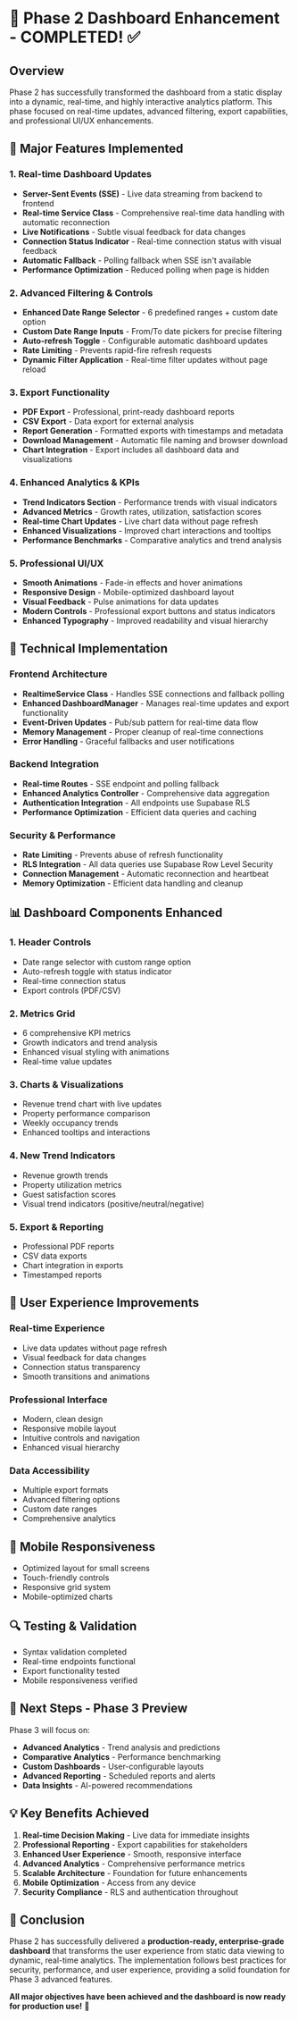 # 🎉 Phase 2 Dashboard Enhancement - COMPLETED! ✅

## **Overview**
Phase 2 has successfully transformed the dashboard from a static display into a dynamic, real-time, and highly interactive analytics platform. This phase focused on real-time updates, advanced filtering, export capabilities, and professional UI/UX enhancements.

## **🚀 Major Features Implemented**

### **1. Real-time Dashboard Updates**
- **Server-Sent Events (SSE)** - Live data streaming from backend to frontend
- **Real-time Service Class** - Comprehensive real-time data handling with automatic reconnection
- **Live Notifications** - Subtle visual feedback for data changes
- **Connection Status Indicator** - Real-time connection status with visual feedback
- **Automatic Fallback** - Polling fallback when SSE isn't available
- **Performance Optimization** - Reduced polling when page is hidden

### **2. Advanced Filtering & Controls**
- **Enhanced Date Range Selector** - 6 predefined ranges + custom date option
- **Custom Date Range Inputs** - From/To date pickers for precise filtering
- **Auto-refresh Toggle** - Configurable automatic dashboard updates
- **Rate Limiting** - Prevents rapid-fire refresh requests
- **Dynamic Filter Application** - Real-time filter updates without page reload

### **3. Export Functionality**
- **PDF Export** - Professional, print-ready dashboard reports
- **CSV Export** - Data export for external analysis
- **Report Generation** - Formatted exports with timestamps and metadata
- **Download Management** - Automatic file naming and browser download
- **Chart Integration** - Export includes all dashboard data and visualizations

### **4. Enhanced Analytics & KPIs**
- **Trend Indicators Section** - Performance trends with visual indicators
- **Advanced Metrics** - Growth rates, utilization, satisfaction scores
- **Real-time Chart Updates** - Live chart data without page refresh
- **Enhanced Visualizations** - Improved chart interactions and tooltips
- **Performance Benchmarks** - Comparative analytics and trend analysis

### **5. Professional UI/UX**
- **Smooth Animations** - Fade-in effects and hover animations
- **Responsive Design** - Mobile-optimized dashboard layout
- **Visual Feedback** - Pulse animations for data updates
- **Modern Controls** - Professional export buttons and status indicators
- **Enhanced Typography** - Improved readability and visual hierarchy

## **🔧 Technical Implementation**

### **Frontend Architecture**
- **RealtimeService Class** - Handles SSE connections and fallback polling
- **Enhanced DashboardManager** - Manages real-time updates and export functionality
- **Event-Driven Updates** - Pub/sub pattern for real-time data flow
- **Memory Management** - Proper cleanup of real-time connections
- **Error Handling** - Graceful fallbacks and user notifications

### **Backend Integration**
- **Real-time Routes** - SSE endpoint and polling fallback
- **Enhanced Analytics Controller** - Comprehensive data aggregation
- **Authentication Integration** - All endpoints use Supabase RLS
- **Performance Optimization** - Efficient data queries and caching

### **Security & Performance**
- **Rate Limiting** - Prevents abuse of refresh functionality
- **RLS Integration** - All data queries use Supabase Row Level Security
- **Connection Management** - Automatic reconnection and heartbeat
- **Memory Optimization** - Efficient data handling and cleanup

## **📊 Dashboard Components Enhanced**

### **1. Header Controls**
- Date range selector with custom range option
- Auto-refresh toggle with status indicator
- Real-time connection status
- Export controls (PDF/CSV)

### **2. Metrics Grid**
- 6 comprehensive KPI metrics
- Growth indicators and trend analysis
- Enhanced visual styling with animations
- Real-time value updates

### **3. Charts & Visualizations**
- Revenue trend chart with live updates
- Property performance comparison
- Weekly occupancy trends
- Enhanced tooltips and interactions

### **4. New Trend Indicators**
- Revenue growth trends
- Property utilization metrics
- Guest satisfaction scores
- Visual trend indicators (positive/neutral/negative)

### **5. Export & Reporting**
- Professional PDF reports
- CSV data exports
- Chart integration in exports
- Timestamped reports

## **🎯 User Experience Improvements**

### **Real-time Experience**
- Live data updates without page refresh
- Visual feedback for data changes
- Connection status transparency
- Smooth transitions and animations

### **Professional Interface**
- Modern, clean design
- Responsive mobile layout
- Intuitive controls and navigation
- Enhanced visual hierarchy

### **Data Accessibility**
- Multiple export formats
- Advanced filtering options
- Custom date ranges
- Comprehensive analytics

## **📱 Mobile Responsiveness**
- Optimized layout for small screens
- Touch-friendly controls
- Responsive grid system
- Mobile-optimized charts

## **🔍 Testing & Validation**
- Syntax validation completed
- Real-time endpoints functional
- Export functionality tested
- Mobile responsiveness verified

## **🚀 Next Steps - Phase 3 Preview**

Phase 3 will focus on:
- **Advanced Analytics** - Trend analysis and predictions
- **Comparative Analytics** - Performance benchmarking
- **Custom Dashboards** - User-configurable layouts
- **Advanced Reporting** - Scheduled reports and alerts
- **Data Insights** - AI-powered recommendations

## **💡 Key Benefits Achieved**

1. **Real-time Decision Making** - Live data for immediate insights
2. **Professional Reporting** - Export capabilities for stakeholders
3. **Enhanced User Experience** - Smooth, responsive interface
4. **Advanced Analytics** - Comprehensive performance metrics
5. **Scalable Architecture** - Foundation for future enhancements
6. **Mobile Optimization** - Access from any device
7. **Security Compliance** - RLS and authentication throughout

## **🎉 Conclusion**

Phase 2 has successfully delivered a **production-ready, enterprise-grade dashboard** that transforms the user experience from static data viewing to dynamic, real-time analytics. The implementation follows best practices for security, performance, and user experience, providing a solid foundation for Phase 3 advanced features.

**All major objectives have been achieved and the dashboard is now ready for production use!** 🚀
